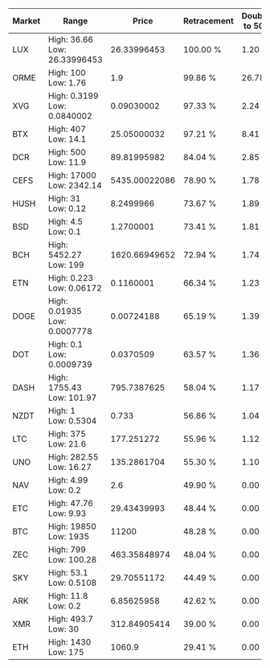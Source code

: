 | Market | Range | Price| Retracement | Doubles to 50% |
| --- | --- | --- | --- | --- |
| LUX | High: 36.66<br />Low: 26.33996453 | 26.33996453 | 100.00 % | 1.20 |
| ORME | High: 100<br />Low: 1.76 | 1.9 | 99.86 % | 26.78 |
| XVG | High: 0.3199<br />Low: 0.0840002 | 0.09030002 | 97.33 % | 2.24 |
| BTX | High: 407<br />Low: 14.1 | 25.05000032 | 97.21 % | 8.41 |
| DCR | High: 500<br />Low: 11.9 | 89.81995982 | 84.04 % | 2.85 |
| CEFS | High: 17000<br />Low: 2342.14 | 5435.00022086 | 78.90 % | 1.78 |
| HUSH | High: 31<br />Low: 0.12 | 8.2499966 | 73.67 % | 1.89 |
| BSD | High: 4.5<br />Low: 0.1 | 1.2700001 | 73.41 % | 1.81 |
| BCH | High: 5452.27<br />Low: 199 | 1620.66949652 | 72.94 % | 1.74 |
| ETN | High: 0.223<br />Low: 0.06172 | 0.1160001 | 66.34 % | 1.23 |
| DOGE | High: 0.01935<br />Low: 0.0007778 | 0.00724188 | 65.19 % | 1.39 |
| DOT | High: 0.1<br />Low: 0.0009739 | 0.0370509 | 63.57 % | 1.36 |
| DASH | High: 1755.43<br />Low: 101.97 | 795.7387625 | 58.04 % | 1.17 |
| NZDT | High: 1<br />Low: 0.5304 | 0.733 | 56.86 % | 1.04 |
| LTC | High: 375<br />Low: 21.6 | 177.251272 | 55.96 % | 1.12 |
| UNO | High: 282.55<br />Low: 16.27 | 135.2861704 | 55.30 % | 1.10 |
| NAV | High: 4.99<br />Low: 0.2 | 2.6 | 49.90 % | 0.00 |
| ETC | High: 47.76<br />Low: 9.93 | 29.43439993 | 48.44 % | 0.00 |
| BTC | High: 19850<br />Low: 1935 | 11200 | 48.28 % | 0.00 |
| ZEC | High: 799<br />Low: 100.28 | 463.35848974 | 48.04 % | 0.00 |
| SKY | High: 53.1<br />Low: 0.5108 | 29.70551172 | 44.49 % | 0.00 |
| ARK | High: 11.8<br />Low: 0.2 | 6.85625958 | 42.62 % | 0.00 |
| XMR | High: 493.7<br />Low: 30 | 312.84905414 | 39.00 % | 0.00 |
| ETH | High: 1430<br />Low: 175 | 1060.9 | 29.41 % | 0.00 |
